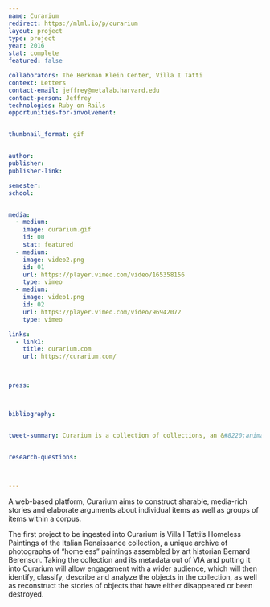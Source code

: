 ```yaml
---
name: Curarium
redirect: https://mlml.io/p/curarium
layout: project
type: project
year: 2016
stat: complete
featured: false

collaborators: The Berkman Klein Center, Villa I Tatti
context: Letters
contact-email: jeffrey@metalab.harvard.edu
contact-person: Jeffrey
technologies: Ruby on Rails
opportunities-for-involvement:


thumbnail_format: gif


author:
publisher:
publisher-link:

semester:
school:


media:
  - medium:
    image: curarium.gif
    id: 00
    stat: featured
  - medium:
    image: video2.png
    id: 01
    url: https://player.vimeo.com/video/165358156
    type: vimeo
  - medium:
    image: video1.png
    id: 02
    url: https://player.vimeo.com/video/96942072
    type: vimeo

links:
  - link1: 
    title: curarium.com
    url: https://curarium.com/



press:



bibliography:


tweet-summary: Curarium is a collection of collections, an &#8220;animated archive&#8221; crowdsourcing annotation, curation, and augmentation of works within and beyond their respective collections. 


research-questions:



---
```


A web-based platform, Curarium aims to construct sharable, media-rich stories and elaborate arguments about individual items as well as groups of items within a corpus. 

The first project to be ingested into Curarium is Villa I Tatti’s Homeless Paintings of the Italian Renaissance collection, a unique archive of photographs of “homeless” paintings assembled by art historian Bernard Berenson. Taking the collection and its metadata out of VIA and putting it into Curarium will allow engagement with a wider audience, which will then identify, classify, describe and analyze the objects in the collection, as well as reconstruct the stories of objects that have either disappeared or been destroyed.


